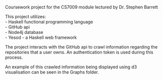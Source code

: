 Coursework project for the CS7009 module lectured by Dr. Stephen Barrett

This project utilizes:  
	- Haskell functional programming language  
	- GitHub api  
	- Node4j database  
	- Yesod - a Haskell web framework  

The project interacts with the GitHub api to crawl information regarding the repositories that a user owns.
An authentication token is used during this process.

An example of this crawled information being displayed using d3 visualisation can be seen in the Graphs folder.
